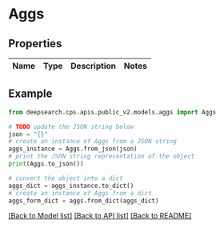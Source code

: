 # Aggs


## Properties

Name | Type | Description | Notes
------------ | ------------- | ------------- | -------------

## Example

```python
from deepsearch.cps.apis.public_v2.models.aggs import Aggs

# TODO update the JSON string below
json = "{}"
# create an instance of Aggs from a JSON string
aggs_instance = Aggs.from_json(json)
# print the JSON string representation of the object
print(Aggs.to_json())

# convert the object into a dict
aggs_dict = aggs_instance.to_dict()
# create an instance of Aggs from a dict
aggs_form_dict = aggs.from_dict(aggs_dict)
```
[[Back to Model list]](../README.md#documentation-for-models) [[Back to API list]](../README.md#documentation-for-api-endpoints) [[Back to README]](../README.md)


